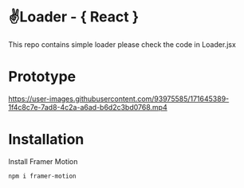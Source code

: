 # ✌️Loader - { React }

This repo contains simple loader please check the code in Loader.jsx 


# Prototype

https://user-images.githubusercontent.com/93975585/171645389-1f4c8c7e-7ad8-4c2a-a6ad-b6d2c3bd0768.mp4

# Installation 

Install Framer Motion

    npm i framer-motion
    
    
    
 
